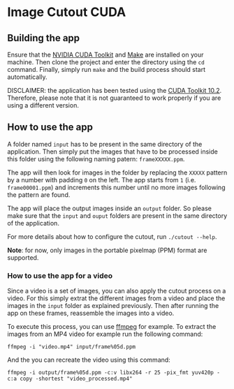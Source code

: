 # Image Cutout CUDA

## Building the app
Ensure that the [NVIDIA CUDA Toolkit](https://developer.nvidia.com/cuda-toolkit) and [Make](https://www.gnu.org/software/make/) are installed on your machine.
Then clone the project and enter the directory using the `cd` command.
Finally, simply run `make` and the build process should start automatically.

DISCLAIMER: the application has been tested using the [CUDA Toolkit 10.2](https://developer.nvidia.com/cuda-10.2-download-archive). Therefore, please note that it is not guaranteed to work properly if you are using a different version.

## How to use the app
A folder named `input` has to be present in the same directory of the application.
Then simply put the images that have to be processed inside this folder using the following naming patern: `frameXXXXX.ppm`.

The app will then look for images in the folder by replacing the `XXXXX` pattern by a number with padding `0` on the left.
The app starts from `1` (i.e. `frame00001.ppm`) and increments this number until no more images following the pattern are found.

The app will place the output images inside an `output` folder.
So please make sure that the `input` and `ouput` folders are present in the same directory of the application.

For more details about how to configure the cutout, run `./cutout --help`.

**Note**: for now, only images in the portable pixelmap (PPM) format are supported.

### How to use the app for a video
Since a video is a set of images, you can also apply the cutout process on a video.
For this simply extrat the different images from a video and place the images in the `input` folder as explained previously.
Then after running the app on these frames, reassemble the images into a video.

To execute this process, you can use [ffmpeg](https://ffmpeg.org/) for example.
To extract the images from an MP4 video for example run the following command:
```
ffmpeg -i "video.mp4" input/frame%05d.ppm
```
And the you can recreate the video using this command:
```
ffmpeg -i output/frame%05d.ppm -c:v libx264 -r 25 -pix_fmt yuv420p -c:a copy -shortest "video_processed.mp4"
```
